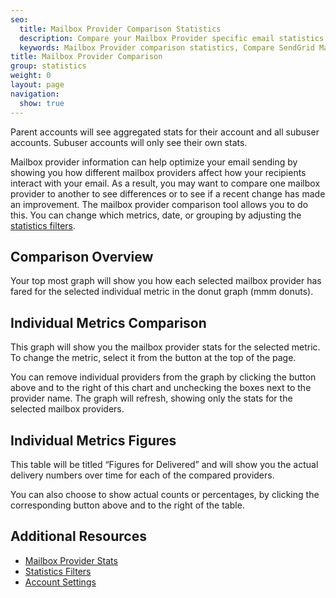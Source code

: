 ```yaml
---
seo:
  title: Mailbox Provider Comparison Statistics
  description: Compare your Mailbox Provider specific email statistics.
  keywords: Mailbox Provider comparison statistics, Compare SendGrid Mailbox Provider statistics
title: Mailbox Provider Comparison
group: statistics
weight: 0
layout: page
navigation:
  show: true
---
```



<call-out>

Parent accounts will see aggregated stats for their account and all subuser accounts. Subuser accounts will only see their own stats.

</call-out>

Mailbox provider information can help optimize your email sending by showing you how different mailbox providers affect how your recipients interact with your email. As a result, you may want to compare one mailbox provider to another to see differences or to see if a recent change has made an improvement. The mailbox provider comparison tool allows you to do this. You can change which metrics, date, or grouping by adjusting the [statistics filters]({{root_url}}/help-support/analytics-and-reporting/stats-overview.html#-Statistics-Filters).

## 	Comparison Overview
 	
Your top most graph will show you how each selected mailbox provider has fared for the selected individual metric in the donut graph (mmm donuts).

## 	Individual Metrics Comparison
 	
This graph will show you the mailbox provider stats for the selected metric. To change the metric, select it from the button at the top of the page.

You can remove individual providers from the graph by clicking the button above and to the right of this chart and unchecking the boxes next to the provider name. The graph will refresh, showing only the stats for the selected mailbox providers.

## 	Individual Metrics Figures
 	
This table will be titled “Figures for Delivered” and will show you the actual delivery numbers over time for each of the compared providers.

You can also choose to show actual counts or percentages, by clicking the corresponding button above and to the right of the table.

## 	Additional Resources
 	
- [Mailbox Provider Stats]({{site.app_url}}/statistics/mailbox_provider)
- [Statistics Filters]({{root_url}}//help-support/analytics-and-reporting/stats-overview.html#-Statistics-Filters)
- [Account Settings]({{root_url}}/help-support/account-and-settings/account.html)
